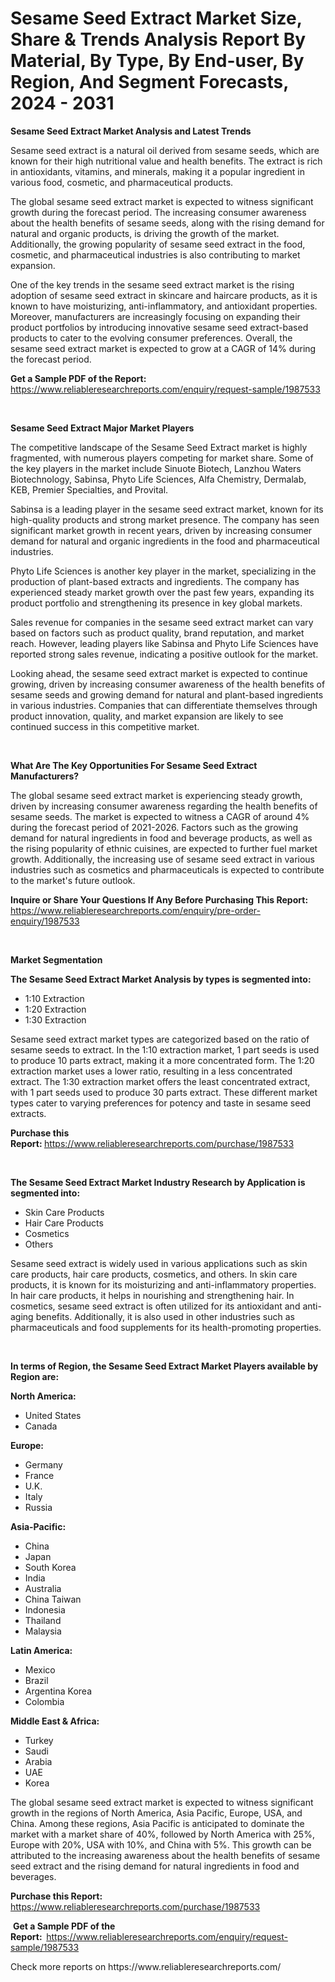 <p><h1>Sesame Seed Extract Market Size, Share & Trends Analysis Report By Material, By Type, By End-user, By Region, And Segment Forecasts, 2024 - 2031</h1></p><p><strong>Sesame Seed Extract Market Analysis and Latest Trends</strong></p>
<p><p>Sesame seed extract is a natural oil derived from sesame seeds, which are known for their high nutritional value and health benefits. The extract is rich in antioxidants, vitamins, and minerals, making it a popular ingredient in various food, cosmetic, and pharmaceutical products.</p><p>The global sesame seed extract market is expected to witness significant growth during the forecast period. The increasing consumer awareness about the health benefits of sesame seeds, along with the rising demand for natural and organic products, is driving the growth of the market. Additionally, the growing popularity of sesame seed extract in the food, cosmetic, and pharmaceutical industries is also contributing to market expansion.</p><p>One of the key trends in the sesame seed extract market is the rising adoption of sesame seed extract in skincare and haircare products, as it is known to have moisturizing, anti-inflammatory, and antioxidant properties. Moreover, manufacturers are increasingly focusing on expanding their product portfolios by introducing innovative sesame seed extract-based products to cater to the evolving consumer preferences. Overall, the sesame seed extract market is expected to grow at a CAGR of 14% during the forecast period.</p></p>
<p><strong>Get a Sample PDF of the Report:&nbsp;</strong> <a href="https://www.reliableresearchreports.com/enquiry/request-sample/1987533">https://www.reliableresearchreports.com/enquiry/request-sample/1987533</a></p>
<p>&nbsp;</p>
<p><strong>Sesame Seed Extract Major Market Players</strong></p>
<p><p>The competitive landscape of the Sesame Seed Extract market is highly fragmented, with numerous players competing for market share. Some of the key players in the market include Sinuote Biotech, Lanzhou Waters Biotechnology, Sabinsa, Phyto Life Sciences, Alfa Chemistry, Dermalab, KEB, Premier Specialties, and Provital.</p><p>Sabinsa is a leading player in the sesame seed extract market, known for its high-quality products and strong market presence. The company has seen significant market growth in recent years, driven by increasing consumer demand for natural and organic ingredients in the food and pharmaceutical industries.</p><p>Phyto Life Sciences is another key player in the market, specializing in the production of plant-based extracts and ingredients. The company has experienced steady market growth over the past few years, expanding its product portfolio and strengthening its presence in key global markets.</p><p>Sales revenue for companies in the sesame seed extract market can vary based on factors such as product quality, brand reputation, and market reach. However, leading players like Sabinsa and Phyto Life Sciences have reported strong sales revenue, indicating a positive outlook for the market.</p><p>Looking ahead, the sesame seed extract market is expected to continue growing, driven by increasing consumer awareness of the health benefits of sesame seeds and growing demand for natural and plant-based ingredients in various industries. Companies that can differentiate themselves through product innovation, quality, and market expansion are likely to see continued success in this competitive market.</p></p>
<p>&nbsp;</p>
<p><strong>What Are The Key Opportunities For Sesame Seed Extract Manufacturers?</strong></p>
<p><p>The global sesame seed extract market is experiencing steady growth, driven by increasing consumer awareness regarding the health benefits of sesame seeds. The market is expected to witness a CAGR of around 4% during the forecast period of 2021-2026. Factors such as the growing demand for natural ingredients in food and beverage products, as well as the rising popularity of ethnic cuisines, are expected to further fuel market growth. Additionally, the increasing use of sesame seed extract in various industries such as cosmetics and pharmaceuticals is expected to contribute to the market's future outlook.</p></p>
<p><strong>Inquire or Share Your Questions If Any Before Purchasing This Report:</strong> <a href="https://www.reliableresearchreports.com/enquiry/pre-order-enquiry/1987533">https://www.reliableresearchreports.com/enquiry/pre-order-enquiry/1987533</a></p>
<p>&nbsp;</p>
<p><strong>Market Segmentation</strong></p>
<p><strong>The Sesame Seed Extract Market Analysis by types is segmented into:</strong></p>
<p><ul><li>1:10 Extraction</li><li>1:20 Extraction</li><li>1:30 Extraction</li></ul></p>
<p><p>Sesame seed extract market types are categorized based on the ratio of sesame seeds to extract. In the 1:10 extraction market, 1 part seeds is used to produce 10 parts extract, making it a more concentrated form. The 1:20 extraction market uses a lower ratio, resulting in a less concentrated extract. The 1:30 extraction market offers the least concentrated extract, with 1 part seeds used to produce 30 parts extract. These different market types cater to varying preferences for potency and taste in sesame seed extracts.</p></p>
<p><strong>Purchase this Report:&nbsp;</strong><a href="https://www.reliableresearchreports.com/purchase/1987533">https://www.reliableresearchreports.com/purchase/1987533</a></p>
<p>&nbsp;</p>
<p><strong>The Sesame Seed Extract Market Industry Research by Application is segmented into:</strong></p>
<p><ul><li>Skin Care Products</li><li>Hair Care Products</li><li>Cosmetics</li><li>Others</li></ul></p>
<p><p>Sesame seed extract is widely used in various applications such as skin care products, hair care products, cosmetics, and others. In skin care products, it is known for its moisturizing and anti-inflammatory properties. In hair care products, it helps in nourishing and strengthening hair. In cosmetics, sesame seed extract is often utilized for its antioxidant and anti-aging benefits. Additionally, it is also used in other industries such as pharmaceuticals and food supplements for its health-promoting properties.</p></p>
<p>&nbsp;</p>
<p><strong>In terms of Region, the Sesame Seed Extract Market Players available by Region are:</strong></p>
<p>
    <p> <strong> North America: </strong>
        <ul>
            <li>United States</li>
            <li>Canada</li>
        </ul>
        </p> 
    <p> <strong> Europe: </strong>
        <ul>
            <li>Germany</li>
            <li>France</li>
            <li>U.K.</li>
            <li>Italy</li>
            <li>Russia</li>
        </ul>
        </p> 
    <p> <strong> Asia-Pacific: </strong>
        <ul>
            <li>China</li>
            <li>Japan</li>
            <li>South Korea</li>
            <li>India</li>
            <li>Australia</li>
            <li>China Taiwan</li>
            <li>Indonesia</li>
            <li>Thailand</li>
            <li>Malaysia</li>
        </ul>
        </p> 
    <p> <strong> Latin America: </strong>
        <ul>
            <li>Mexico</li>
            <li>Brazil</li>
            <li>Argentina Korea</li>
            <li>Colombia</li>
        </ul>
        </p> 
    <p> <strong> Middle East & Africa: </strong>
        <ul>
            <li>Turkey</li>
            <li>Saudi</li>
            <li>Arabia</li>
            <li>UAE</li>
            <li>Korea</li>
        </ul>
    </p>
    </p>
<p><p>The global sesame seed extract market is expected to witness significant growth in the regions of North America, Asia Pacific, Europe, USA, and China. Among these regions, Asia Pacific is anticipated to dominate the market with a market share of 40%, followed by North America with 25%, Europe with 20%, USA with 10%, and China with 5%. This growth can be attributed to the increasing awareness about the health benefits of sesame seed extract and the rising demand for natural ingredients in food and beverages.</p></p>
<p><strong>Purchase this Report: </strong><a href="https://www.reliableresearchreports.com/purchase/1987533">https://www.reliableresearchreports.com/purchase/1987533</a></p>
<p>&nbsp;<strong>Get a Sample PDF of the Report:&nbsp;&nbsp;</strong><a href="https://www.reliableresearchreports.com/enquiry/request-sample/1987533">https://www.reliableresearchreports.com/enquiry/request-sample/1987533</a></p>
<p><strong></strong></p>
<p>Check more reports on https://www.reliableresearchreports.com/</p>
